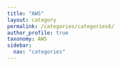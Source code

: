 ```yaml
---
title: "AWS"
layout: category
permalink: /categories/categories6/
author_profile: true
taxonomy: AWS
sidebar:
  nav: "categories"
---
```

